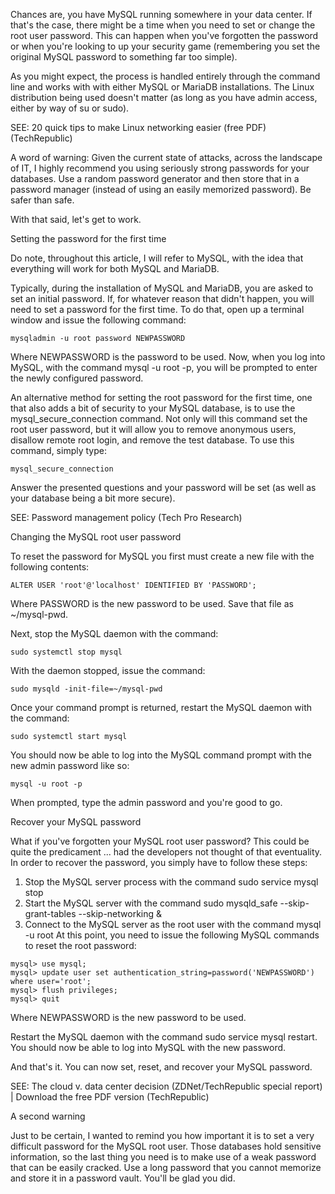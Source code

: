 Chances are, you have MySQL running somewhere in your data center. If that's the case, there might be a time when you need to set or change the root user password. This can happen when you've forgotten the password or when you're looking to up your security game (remembering you set the original MySQL password to something far too simple).

As you might expect, the process is handled entirely through the command line and works with with either MySQL or MariaDB installations. The Linux distribution being used doesn't matter (as long as you have admin access, either by way of su or sudo).

SEE: 20 quick tips to make Linux networking easier (free PDF) (TechRepublic)

A word of warning: Given the current state of attacks, across the landscape of IT, I highly recommend you using seriously strong passwords for your databases. Use a random password generator and then store that in a password manager (instead of using an easily memorized password). Be safer than safe.

With that said, let's get to work.


Setting the password for the first time

Do note, throughout this article, I will refer to MySQL, with the idea that everything will work for both MySQL and MariaDB.

Typically, during the installation of MySQL and MariaDB, you are asked to set an initial password. If, for whatever reason that didn't happen, you will need to set a password for the first time. To do that, open up a terminal window and issue the following command:

```
mysqladmin -u root password NEWPASSWORD
```
Where NEWPASSWORD is the password to be used. Now, when you log into MySQL, with the command mysql -u root -p, you will be prompted to enter the newly configured password.

An alternative method for setting the root password for the first time, one that also adds a bit of security to your MySQL database, is to use the mysql_secure_connection command. Not only will this command set the root user password, but it will allow you to remove anonymous users, disallow remote root login, and remove the test database. To use this command, simply type:

```
mysql_secure_connection
```
Answer the presented questions and your password will be set (as well as your database being a bit more secure).

SEE: Password management policy (Tech Pro Research)


Changing the MySQL root user password

To reset the password for MySQL you first must create a new file with the following contents:

```
ALTER USER 'root'@'localhost' IDENTIFIED BY 'PASSWORD';

```
Where PASSWORD is the new password to be used. Save that file as ~/mysql-pwd.

Next, stop the MySQL daemon with the command:

```
sudo systemctl stop mysql
```
With the daemon stopped, issue the command:

```
sudo mysqld -init-file=~/mysql-pwd
```
Once your command prompt is returned, restart the MySQL daemon with the command:

```
sudo systemctl start mysql
```
You should now be able to log into the MySQL command prompt with the new admin password like so:

```
mysql -u root -p
```
When prompted, type the admin password and you're good to go.


Recover your MySQL password

What if you've forgotten your MySQL root user password? This could be quite the predicament ... had the developers not thought of that eventuality. In order to recover the password, you simply have to follow these steps:

1. Stop the MySQL server process with the command sudo service mysql stop
2. Start the MySQL server with the command sudo mysqld_safe --skip-grant-tables --skip-networking &
3. Connect to the MySQL server as the root user with the command mysql -u root
At this point, you need to issue the following MySQL commands to reset the root password:

```
mysql> use mysql;
mysql> update user set authentication_string=password('NEWPASSWORD') where user='root';
mysql> flush privileges;
mysql> quit
```
Where NEWPASSWORD is the new password to be used.

Restart the MySQL daemon with the command sudo service mysql restart. You should now be able to log into MySQL with the new password.

And that's it. You can now set, reset, and recover your MySQL password.

SEE: The cloud v. data center decision (ZDNet/TechRepublic special report) | Download the free PDF version (TechRepublic)


A second warning

Just to be certain, I wanted to remind you how important it is to set a very difficult password for the MySQL root user. Those databases hold sensitive information, so the last thing you need is to make use of a weak password that can be easily cracked. Use a long password that you cannot memorize and store it in a password vault. You'll be glad you did.
